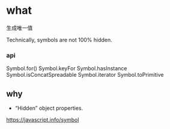 # what

生成唯一值

Technically, symbols are not 100% hidden.

### api

Symbol.for()
Symbol.keyFor
Symbol.hasInstance
Symbol.isConcatSpreadable
Symbol.iterator
Symbol.toPrimitive

## why

- “Hidden” object properties.





https://javascript.info/symbol

